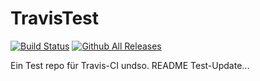 # TravisTest

[![Build Status](https://travis-ci.org/Vadammt/TravisTest.svg?branch=master)](https://travis-ci.org/Vadammt/TravisTest)
[![Github All Releases](https://img.shields.io/github/downloads/atom/atom/total.svg)](https://github.com/Vadammt/TravisTest)

Ein Test repo für Travis-CI undso.
README Test-Update...